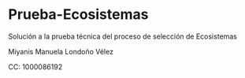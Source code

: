 # Prueba-Ecosistemas
Solución a la prueba técnica del proceso de selección de Ecosistemas

Miyanis Manuela Londoño Vélez

CC: 1000086192
